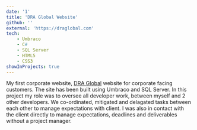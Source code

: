 ```yaml
---
date: '1'
title: 'DRA Global Website'
github: ''
external: 'https://draglobal.com'
tech:
    - Umbraco
    - C#
    - SQL Server
    - HTML5
    - CSS3
showInProjects: true
---
```


My first corporate website, [DRA Global]("https://draglobal.com") website for corporate facing customers. The site has been built using Umbraco and SQL Server. In this project my role was to oversee all developer work, between myself and 2 other developers. We co-ordinated, mitigated and delagated tasks between each other to manage expectations with client. I was also in contact with the client directly to manage expectations, deadlines and deliverables without a project manager.
